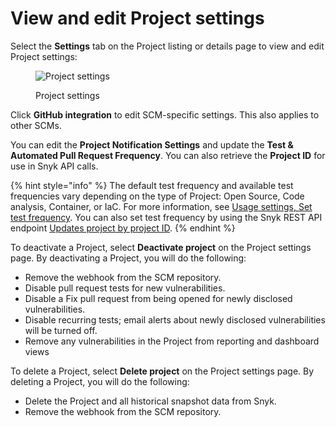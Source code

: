 # View and edit Project settings

Select the **Settings** tab on the Project listing or details page to view and edit Project settings:

<figure><img src="../../.gitbook/assets/screenshot_2021-04-14_at_09.23.38.png" alt="Project settings"><figcaption><p>Project settings</p></figcaption></figure>

Click **GitHub integration** to edit SCM-specific settings. This also applies to other SCMs.

You can edit the **Project Notification Settings** and update the **Test & Automated Pull Request Frequency**. You can also retrieve the **Project ID** for use in Snyk API calls.

{% hint style="info" %}
The default test frequency and available test frequencies vary depending on the type of Project: Open Source, Code analysis, Container, or IaC. For more information, see [Usage settings, Set test frequency](../manage-settings/usage-settings.md#set-test-frequency). You can also set test frequency by using the Snyk REST API endpoint [Updates project by project ID](https://apidocs.snyk.io/#patch-/orgs/-org\_id-/projects/-project\_id-).
{% endhint %}

To deactivate a Project, select **Deactivate project** on the Project settings page. By deactivating a Project, you will do the following:

* Remove the webhook from the SCM repository.
* Disable pull request tests for new vulnerabilities.
* Disable a Fix pull request from being opened for newly disclosed vulnerabilities.
* Disable recurring tests; email alerts about newly disclosed vulnerabilities will be turned off.
* Remove any vulnerabilities in the Project from reporting and dashboard views

To delete a Project, select **Delete project** on the Project settings page. By deleting a Project, you will do the following:

* Delete the Project and all historical snapshot data from Snyk.
* Remove the webhook from the SCM repository.
